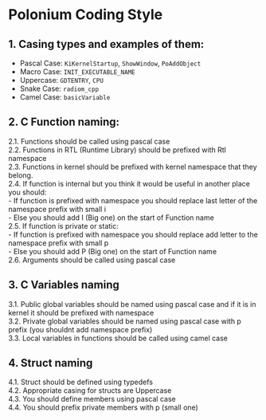 # Polonium Coding Style    

## 1. Casing types and examples of them:   
 - Pascal Case: `KiKernelStartup`, `ShowWindow`, `PoAddObject`
 - Macro Case: `INIT_EXECUTABLE_NAME`
 - Uppercase: `GDTENTRY`, `CPU`
 - Snake Case: `radiom_cpp`
 - Camel Case: `basicVariable`

## 2. C Function naming:
2.1. Functions should be called using pascal case    
2.2. Functions in RTL (Runtime Library) should be prefixed with Rtl namespace    
2.3. Functions in kernel should be prefixed with kernel namespace that they belong.      
2.4. If function is internal but you think it would be useful in another place you should:     
     - If function is prefixed with namespace you should replace last letter of the namespace prefix with small i    
     - Else you should add I (Big one) on the start of Function name     
2.5. If function is private or static:    
     - If function is prefixed with namespace you should replace add letter to the namespace prefix with small p     
     - Else you should add P (Big one) on the start of Function name    
2.6. Arguments should be called using pascal case       

## 3. C Variables naming       
3.1. Public global variables should be named using pascal case and if it is in kernel it should be prefixed with namespace     
3.2. Private global variables should be named using pascal case with p prefix (you shouldnt add namespace prefix)      
3.3. Local variables in functions should be called using camel case     

## 4. Struct naming        
4.1. Struct should be defined using typedefs     
4.2. Appropriate casing for structs are Uppercase      
4.3. You should define members using pascal case       
4.4. You should prefix private members with p (small one)         